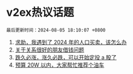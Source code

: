 # v2ex热议话题

`最后更新时间：2024-08-05 18:10:07 +0800`

1. [求助，我遇到了 2024 年的人口买卖，该怎么办](https://www.v2ex.com/t/1062589)
1. [关于关系很好的朋友借钱问题](https://www.v2ex.com/t/1062535)
1. [跌久必涨，涨久必跌，可以开始定投 a 股了](https://www.v2ex.com/t/1062565)
1. [预算 20W 以内，大家帮忙推荐个油车](https://www.v2ex.com/t/1062588)

